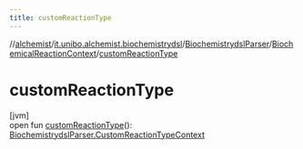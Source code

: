 ```yaml
---
title: customReactionType
---
```

//[alchemist](../../../../index.html)/[it.unibo.alchemist.biochemistrydsl](../../index.html)/[BiochemistrydslParser](../index.html)/[BiochemicalReactionContext](index.html)/[customReactionType](custom-reaction-type.html)



# customReactionType



[jvm]\
open fun [customReactionType](custom-reaction-type.html)(): [BiochemistrydslParser.CustomReactionTypeContext](../-custom-reaction-type-context/index.html)




